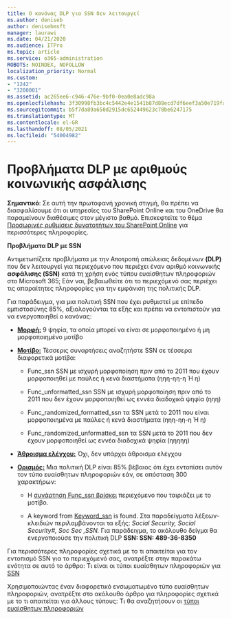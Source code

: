 ```yaml
---
title: Ο κανόνας DLP για SSN δεν λειτουργεί
ms.author: deniseb
author: denisebmsft
manager: laurawi
ms.date: 04/21/2020
ms.audience: ITPro
ms.topic: article
ms.service: o365-administration
ROBOTS: NOINDEX, NOFOLLOW
localization_priority: Normal
ms.custom:
- "1242"
- "3200001"
ms.assetid: ac265ee6-c946-476e-9bf0-0ea0e8adc98a
ms.openlocfilehash: 3f30998fb3bc4c5442e4e1541b87d88ecd7df6eef3a50e719fa5014eb86af39c
ms.sourcegitcommit: b5f7da89a650d2915dc652449623c78be6247175
ms.translationtype: MT
ms.contentlocale: el-GR
ms.lasthandoff: 08/05/2021
ms.locfileid: "54004982"
---
```

# <a name="dlp-issues-with-social-security-numbers"></a>Προβλήματα DLP με αριθμούς κοινωνικής ασφάλισης

**Σημαντικό**: Σε αυτή την πρωτοφανή χρονική στιγμή, θα πρέπει να διασφαλίσουμε ότι οι υπηρεσίες του SharePoint Online και του OneDrive θα παραμείνουν διαθέσιμες στον μέγιστο βαθμό. Επισκεφτείτε το θέμα [Προσωρινές ρυθμίσεις δυνατοτήτων του SharePoint Online](https://aka.ms/ODSPAdjustments) για περισσότερες πληροφορίες.

**Προβλήματα DLP με SSN**

Αντιμετωπίζετε προβλήματα με την Αποτροπή απώλειας δεδομένων **(DLP)** που δεν λειτουργεί για περιεχόμενο που περιέχει έναν αριθμό κοινωνικής **ασφάλισης (SSN)** κατά τη χρήση ενός τύπου ευαίσθητων πληροφοριών στο Microsoft 365; Εάν ναι, βεβαιωθείτε ότι το περιεχόμενό σας περιέχει τις απαραίτητες πληροφορίες για την εμφάνιση της πολιτικής DLP. 
  
Για παράδειγμα, για μια πολιτική SSN που έχει ρυθμιστεί με επίπεδο εμπιστοσύνης 85%, αξιολογούνται τα εξής και πρέπει να εντοπιστούν για να ενεργοποιηθεί ο κανόνας:
  
- **[Μορφή:](https://docs.microsoft.com/microsoft-365/compliance/sensitive-information-type-entity-definitions#format-80)** 9 ψηφία, τα οποία μπορεί να είναι σε μορφοποιημένο ή μη μορφοποιημένο μοτίβο

- **[Μοτίβο:](https://msconnect.microsoft.com/https:/docs.microsoft.com/office365/securitycompliance/what-the-sensitive-information-types-look-for#pattern-80)** Τέσσερις συναρτήσεις αναζητήστε SSN σε τέσσερα διαφορετικά μοτίβα:

  - Func_ssn SSN με ισχυρή μορφοποίηση πριν από το 2011 που έχουν μορφοποιηθεί με παύλες ή κενά διαστήματα (ηηη-ηη-η Ή η)

  - Func_unformatted_ssn SSN με ισχυρή μορφοποίηση πριν από το 2011 που δεν έχουν μορφοποιηθεί ως εννέα διαδοχικά ψηφία (ηηη)

  - Func_randomized_formatted_ssn τα SSN μετά το 2011 που είναι μορφοποιημένα με παύλες ή κενά διαστήματα (ηηη-ηη-η Ή η)

  - Func_randomized_unformatted_ssn τα SSN μετά το 2011 που δεν έχουν μορφοποιηθεί ως εννέα διαδοχικά ψηφία (ηηηηη)

- **[Άθροισμα ελέγχου:](https://docs.microsoft.com/microsoft-365/compliance/sensitive-information-type-entity-definitions#checksum-79)** Όχι, δεν υπάρχει άθροισμα ελέγχου

- **[Ορισμός:](https://docs.microsoft.com/microsoft-365/compliance/sensitive-information-type-entity-definitions#definition-80)** Μια πολιτική DLP είναι 85% βέβαιος ότι έχει εντοπίσει αυτόν τον τύπο ευαίσθητων πληροφοριών εάν, σε απόσταση 300 χαρακτήρων:

  - Η [συνάρτηση Func_ssn βρίσκει](https://docs.microsoft.com/microsoft-365/compliance/sensitive-information-type-entity-definitions#pattern-80) περιεχόμενο που ταιριάζει με το μοτίβο.

  - A keyword from [Keyword_ssn](https://docs.microsoft.com/microsoft-365/compliance/sensitive-information-type-entity-definitions#keyword_ssn) is found. Στα παραδείγματα λέξεων-κλειδιών περιλαμβάνονται τα εξής: *Social Security, Social Security#, Soc Sec ,SSN.* Για παράδειγμα, το ακόλουθο δείγμα θα ενεργοποιούσε την πολιτική DLP **SSN: SSN: 489-36-8350**
  
Για περισσότερες πληροφορίες σχετικά με το τι απαιτείται για τον εντοπισμό SSN για το περιεχόμενό σας, ανατρέξτε στην παρακάτω ενότητα σε αυτό το άρθρο: Τι είναι οι τύποι ευαίσθητων πληροφοριών για [SSN](https://docs.microsoft.com/microsoft-365/compliance/sensitive-information-type-entity-definitions#us-social-security-number-ssn)
  
Χρησιμοποιώντας έναν διαφορετικό ενσωματωμένο τύπο ευαίσθητων πληροφοριών, ανατρέξτε στο ακόλουθο άρθρο για πληροφορίες σχετικά με το τι απαιτείται για άλλους τύπους: Τι θα αναζητήσουν οι [τύποι ευαίσθητων πληροφοριών](https://docs.microsoft.com/microsoft-365/compliance/sensitive-information-type-entity-definitions)
  